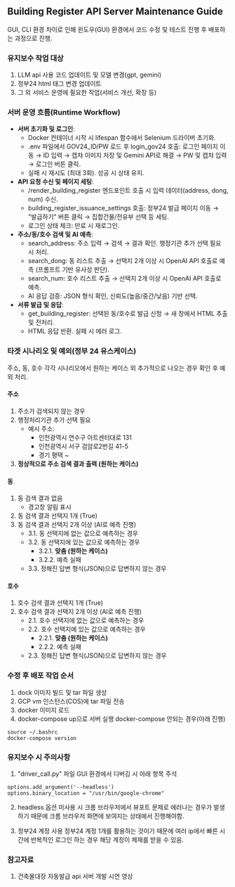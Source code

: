 ## Building Register API Server Maintenance Guide
GUI, CLI 환경 차이로 인해 윈도우(GUI) 환경에서 코드 수정 및 테스트 진행 후 배포하는 과정으로 진행.

### 유지보수 작업 대상
1. LLM api 사용 코드 업데이트 및 모델 변경(gpt, gemini)
2. 정부24 html 태그 변경 업데이트
3. 그 외 서비스 운영에 필요한 작업(서비스 개선, 확장 등)

### 서버 운영 흐름(Runtime Workflow)

- **서버 초기화 및 로그인**:
    - Docker 컨테이너 시작 시 lifespan 함수에서 Selenium 드라이버 초기화.
    - .env 파일에서 GOV24_ID/PW 로드 후 login_gov24 호출: 로그인 페이지 이동 → ID 입력 → 캡챠 이미지 저장 및 Gemini API로 해결 → PW 및 캡챠 입력 → 로그인 버튼 클릭.
    - 실패 시 재시도 (최대 3회). 성공 시 상태 유지.
- **API 요청 수신 및 페이지 세팅**:
    - /render_building_register 엔드포인트 호출 시 입력 데이터(address, dong, num) 수신.
    - building_register_issuance_settings 호출: 정부24 발급 페이지 이동 → "발급하기" 버튼 클릭 → 집합건물/전유부 선택 등 세팅.
    - 로그인 상태 체크: 만료 시 재로그인.
- **주소/동/호수 검색 및 AI 예측**:
    - search_address: 주소 입력 → 검색 → 결과 확인. 행정기관 추가 선택 필요 시 처리.
    - search_dong: 동 리스트 추출 → 선택지 2개 이상 시 OpenAI API 호출로 예측 (프롬프트 기반 유사성 판단).
    - search_num: 호수 리스트 추출 → 선택지 2개 이상 시 OpenAI API 호출로 예측.
    - AI 응답 검증: JSON 형식 확인, 신뢰도(높음/중간/낮음) 기반 선택.
- **서류 발급 및 응답**:
    - get_building_register: 선택된 동/호수로 발급 신청 → 새 창에서 HTML 추출 및 전처리.
    - HTML 응답 반환. 실패 시 에러 로그.

### 타겟 시나리오 및 예외(정부 24 유스케이스)
주소, 동, 호수 각각 시나리오에서 원하는 케이스 외 추가적으로 나오는 경우 확인 후 예외 처리.

#### 주소
1. 주소가 검색되지 않는 경우
2. 행정처리기관 추가 선택 필요
   - 예시 주소:
     - 인천광역시 연수구 아트센터대로 131
     - 인천광역시 서구 검암로2번길 41-5
     - 경기 평택 ~
3. **정상적으로 주소 검색 결과 출력 (원하는 케이스)**

#### 동
1. 동 검색 결과 없음
   - 경고창 알림 표시
2. 동 검색 결과 선택지 1개 (True)
3. 동 검색 결과 선택지 2개 이상 (AI로 예측 진행)
   - 3.1. 동 선택지에 없는 값으로 예측하는 경우
   - 3.2. 동 선택지에 있는 값으로 예측하는 경우
     - 3.2.1. **맞춤 (원하는 케이스)**
     - 3.2.2. 예측 실패
   - 3.3. 정해진 답변 형식(JSON)으로 답변하지 않는 경우

#### 호수
1. 호수 검색 결과 선택지 1개 (True)
2. 호수 검색 결과 선택지 2개 이상 (AI로 예측 진행)
   - 2.1. 호수 선택지에 없는 값으로 예측하는 경우
   - 2.2. 호수 선택지에 있는 값으로 예측하는 경우
     - 2.2.1. **맞춤 (원하는 케이스)**
     - 2.2.2. 예측 실패
   - 2.3. 정해진 답변 형식(JSON)으로 답변하지 않는 경우


### 수정 후 배포 작업 순서
1. dock 이미지 빌드 및 tar 파일 생성
2. GCP vm 인스턴스(COS)에 tar 파일 전송
3. docker 이미지 로드
4. docker-compose up으로 서버 실행
	docker-compose 안되는 경우(아래 진행)
```
source ~/.bashrc
docker-compose version
```

### 유지보수 시 주의사항
1. "driver_call.py" 파일 GUI 환경에서 디버깅 시 아래 항목 주석
```
options.add_argument('--headless')
options.binary_location = "/usr/bin/google-chrome" 
```

2. headless 옵션 미사용 시
	크롬 브라우저에서 뷰포트 문제로 에러나는 경우가 발생하기 때문에 크롬 브라우저 화면에 보여지는 상태에서 진행해야함.

3. 정부24 계정 사용
	정부24 계정 1개를 활용하는 것이기 때문에 여러 ip에서 빠른 시간에 반복적인 로그인 하는 경우 해당 계정이 제재를 받을 수 있음. 

### 참고자료
1. 건축물대장 자동발급 api 서버 개발 시연 영상
